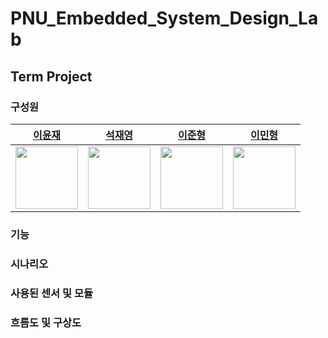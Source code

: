 # PNU_Embedded_System_Design_Lab

## Term Project

### 구성원

<div align="center">

| [이윤재](https://github.com/YUNJAEGOONER) | [석재영](https://github.com/Sjaeyeong) | [이준형](https://github.com/NIBble1492) | [이민형](https://github.com/LeeSwallow) |
| :---------------------------------------: | :------------------------------------: | :------------------------------------: | :------------------------------------: |
| <img src="https://github.com/YUNJAEGOONER.png" width="100"> | <img src="https://github.com/Sjaeyeong.png" width="100"> | <img src="https://github.com/NIBble1492.png" width="100"> | <img src="https://github.com/LeeSwallow.png" width="100"> |

</div>


### 기능

### 시나리오 

### 사용된 센서 및 모듈

### 흐름도 및 구상도
